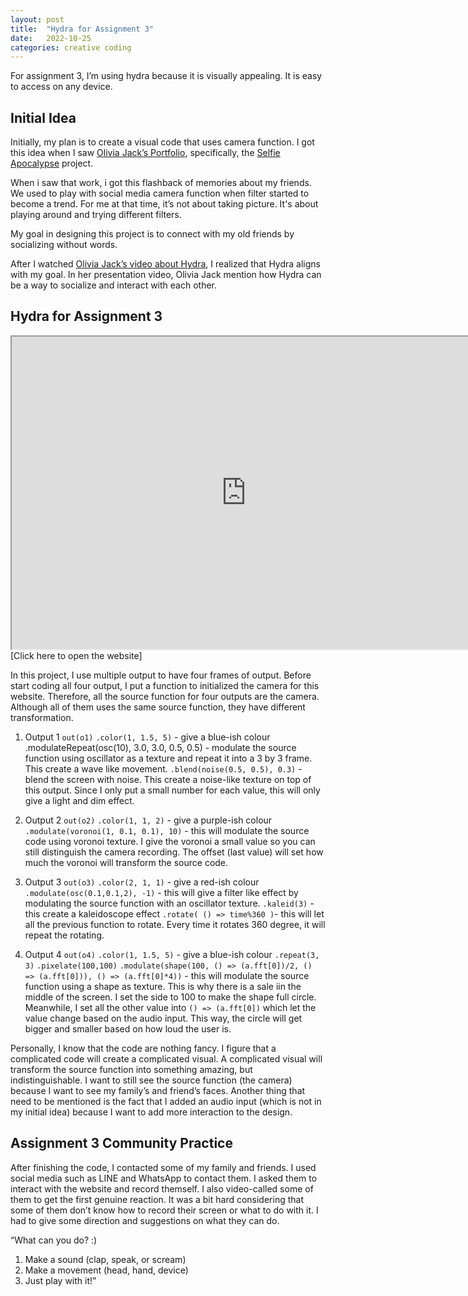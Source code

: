 ```yaml
---
layout: post
title:  "Hydra for Assignment 3"
date:   2022-10-25
categories: creative coding
---
```


For assignment 3, I’m using hydra because it is visually appealing. It is easy to access on any device.

## Initial Idea

Initially, my plan is to create a visual code that uses camera function. I got this idea when I saw [Olivia Jack’s Portfolio], specifically, the [Selfie Apocalypse] project. 

When i saw that work, i got this flashback of memories about my friends. We used to play with social media camera function when filter started to become a trend. For me at that time, it’s not about taking picture. It's about playing around and trying different filters. 

My goal in designing this project is to connect with my old friends by socializing without words.

After I watched [Olivia Jack’s video about Hydra], I realized that Hydra aligns with my goal. In her presentation video, Olivia Jack mention how Hydra can be a way to socialize and interact with each other. 

## Hydra for Assignment 3

<div align ="center">
  <iframe width="750" height="500" src="https://hydra.ojack.xyz/?sketch_id=cS9xYao4gt7aaSxb "></iframe>
</div>
[Click here to open the website]
<br>


In this project, I use multiple output to have four frames of output. Before start coding all four output, I put a function to initialized the camera for this website. Therefore, all the source function for four outputs are the camera. Although all of them uses the same source function, they have different transformation.

1. Output 1 `out(o1)`
`.color(1, 1.5, 5)` - give a blue-ish colour
.modulateRepeat(osc(10), 3.0, 3.0, 0.5, 0.5) - modulate the source function using oscillator as a texture and repeat it into a 3 by 3 frame.  This create a wave like movement.
`.blend(noise(0.5, 0.5), 0.3)` - blend the screen with noise. This create a noise-like texture on top of this output. Since I only put a small number for each value, this will only give a light and dim effect.

2. Output 2 `out(o2)`
`.color(1, 1, 2)` - give a purple-ish colour
`.modulate(voronoi(1, 0.1, 0.1), 10)` - this will modulate the source code using voronoi texture. I give the voronoi a small value so you can still distinguish the camera recording. The offset (last value) will set how much the voronoi will transform the source code.

3. Output 3 `out(o3)`
`.color(2, 1, 1)` - give a red-ish colour
`.modulate(osc(0.1,0.1,2), -1)` - this will give a filter like effect by modulating the source function with an oscillator texture.
`.kaleid(3)` - this create a kaleidoscope effect
`.rotate( () => time%360 )`- this will let all the previous function to rotate. Every time it rotates 360 degree, it will repeat the rotating.

4. Output 4 `out(o4)`
`.color(1, 1.5, 5)` - give a blue-ish colour
`.repeat(3, 3)`
`.pixelate(100,100)`
`.modulate(shape(100, () => (a.fft[0])/2, () => (a.fft[0])), () => (a.fft[0]*4))` - this will modulate the source function  using a shape as texture. This is why there is a sale iin the middle of the screen. I set the side to 100 to make the shape full circle. Meanwhile, I set all the other value into `() => (a.fft[0])` which let the value change based on the audio input. This way, the circle will get bigger and smaller based on how loud the user is.

Personally, I know that the code are nothing fancy. I figure that a complicated code will create a complicated visual. A complicated visual will transform the source function into something amazing, but indistinguishable. I want to still see the source function (the camera) because I want to see my family’s and friend’s faces. 
Another thing that need to be mentioned is the fact that I added an audio input (which is not in my initial idea) because I want to add more interaction to the design.


## Assignment 3 Community Practice

After finishing the code, I contacted some of my family and friends. I used social media such as LINE and WhatsApp to contact them. I asked them to interact with the website and record themself. I also video-called some of them to get the first genuine reaction. It was a bit hard considering that some of them don’t know how to record their screen or what to do with it. I had to give some direction and suggestions on what they can do.

“What can you do? :)
1. Make a sound (clap, speak, or scream)
2. Make a movement (head, hand, device)
3. Just play with it!”





[Olivia Jack’s Portfolio]: https://ojack.xyz

[Selfie Apocalypse]:https://ojack.xyz/articles/selfie-apocalypse/index.html

[Olivia Jack’s video about Hydra]: https://www.youtube.com/watch?v=cw7tPDrFIQg

[Click here to open the website]: https://hydra.ojack.xyz/?sketch_id=cS9xYao4gt7aaSxb 